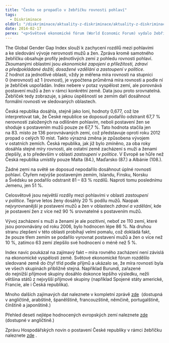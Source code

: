```yaml
---
title: "Česko se propadlo v žebříčku rovnosti pohlaví"
tags:
  - Diskriminace
oldUrl: "/diskriminace/aktuality-z-diskriminace/aktuality-z-diskriminace-2014/cesko-se-propadlo-v-zebricku-rovnosti-pohlavi/"
date: 2014-02-17
perex: "<p>Světové ekonomické fórum (World Economic Forum) vydalo žebříček rovnosti žen a mužů za rok 2013 – The Global Gender Gap Report 2013 . Žebříček je sestavován již od roku 2006 a představuje jeden z nejkomplexnějších přehledů o rovnoprávnosti pohlaví. Zpráva porovnává 136 zemí světa, včetně České republiky.</p>"
---
```


<!-- imported from the old website -->

<p class="align-blok">The Global Gender Gap Index slouží k zachycení rozdílů mezi pohlavími a ke sledování vývoje nerovnosti mužů a žen. Zpráva kromě samotného žebříčku obsahuje profily jednotlivých zemí z pohledu rovnosti pohlaví. Zkoumanými oblastmi jsou <em>ekonomické zapojení a příležitosti, zdraví a předpokládané dožití, dosažené vzdělání a zastoupení v politice</em>. Z hodnot za jednotlivé oblasti, vždy je měřena míra rovnosti na stupnici 0 (nerovnost) až 1 (rovnost), je vypočtena průměrná míra rovnosti a podle ní je žebříček uspořádán. Index nebere v potaz vyspělost zemí, ale porovnává postavení mužů a žen v rámci konkrétní země. Data jsou proto srovnatelná. Žebříček tedy zobrazuje, s jakou úspěšností se zemím daří dosáhnout formální rovnosti ve sledovaných oblastech.</p><p class="align-blok">Česká republika dosáhla, stejně jako loni, hodnoty 0,677, což lze interpretovat tak, že České republice se doposud podařilo odstranit 67,7 % nerovností založených na odlišném pohlavím, neboli postavení žen se shoduje s postavením mužů pouze ze 67,7 %. Tato hodnota stačila jen na 83. místo ze 136 porovnávaných zemí, což představuje oproti roku 2012 propad o celých 10 míst. Takto výrazná změna je způsobena vývojem v ostatních zemích. Česká republika, jak již bylo zmíněno, za oba roky dosáhla stejné míry rovnosti, ale ostatní země zacházení s muži a ženami zlepšily, a to především v oblasti <em>zastoupení v politice</em>. V Evropě se hůře než Česká republika umístily pouze Malta (84.), Maďarsko (87.) a Albánie (108.).</p><p class="align-blok">Žádné zemi na světě se doposud nepodařilo dosáhnout úplné rovnosti pohlaví. Čtyřem nejvýše postaveným zemím, Islandu, Finsku, Norsku a Švédsku se podařilo odstranit 81 – 83 % rozdílů. Naproti tomu poslednímu Jemenu, jen 51 %.</p><p class="align-blok">Celosvětově jsou největší rozdíly mezi pohlavími v oblasti <em>zastoupení v politice</em>. Teprve letos ženy dosáhly 20 % podílu mužů. Naopak nejvyrovnanější je postavení mužů a žen v oblastech <em>zdraví a vzdělání</em>, kde je postavení žen z více než 90 % srovnatelné s postavením mužů.</p><p class="align-blok">Vývoj zacházení s muži a ženami je ale pozitivní, neboť ze 110 zemí, které jsou porovnávány od roku 2006, bylo hodnocen lépe 86 %. Na druhou stranu zlepšení v této oblasti probíhají velmi pomalu, což dokládá fakt, že pouze třem zemím se podařilo vyrovnat postavení mužů a žen o více než 10 %, zatímco 63 zemí zlepšilo své hodnocení o méně než 5 %. </p><p class="align-blok">Index navíc poukázal na zajímavý fakt – míra rovného zacházení není závislá na ekonomické vyspělosti země. Světové ekonomické fórum rozdělilo sledované země do čtyř tříd podle příjmů a ukázalo se, že míra rovnosti byla ve všech skupinách přibližně stejná. Například Burundi, zařazené do nejnižší příjmové skupiny dosáhlo dokonce lepšího výsledku, nežli většina států z nejvyšší příjmové skupiny (například Spojené státy americké, Francie, ale i Česká republika).</p><p class="align-blok">Mnoho dalších zajímavých dat naleznete v kompletní zprávě <a title="Otevření do nového okna" href="http://www.weforum.org/reports/global-gender-gap-report-2013" target="_blank">zde</a> <img alt="" src="https://www.ochrance.cz/typo3/ext/od_linkdesc/icons/external.gif" class="od_linkdesc_icon_external" /> (dostupná v angličtině, arabštině, španělštině, francouzštině, němčině, portugalštině, čínštině a japonštině.)</p><p class="align-blok">Přehled deseti nejlépe hodnocených evropských zemí naleznete <a title="Otevření do nového okna" href="http://forumblog.org/2013/10/top-10-most-gender-equal-countries-in-europe/" target="_blank">zde</a> <img alt="" src="https://www.ochrance.cz/typo3/ext/od_linkdesc/icons/external.gif" class="od_linkdesc_icon_external" /> (dostupné v angličtině.)</p><p class="align-blok">Zprávu Hospodářských novin o postavení České republiky v rámci žebříčku naleznete <a title="Otevření do nového okna" href="http://hn.ihned.cz/c1-61633660-cesko-spadlo-v-zebricku-rovnosti-zen-a-muzu-pod-prumer" target="_blank">zde</a> <img alt="" src="https://www.ochrance.cz/typo3/ext/od_linkdesc/icons/external.gif" class="od_linkdesc_icon_external" />.</p>
